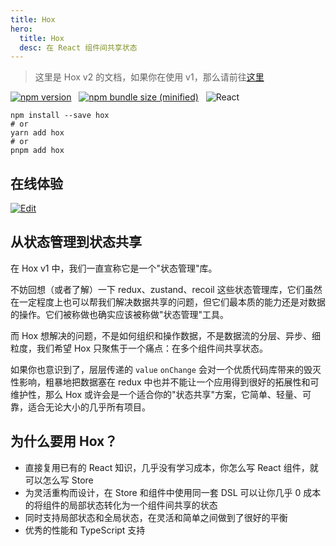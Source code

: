 ```yaml
---
title: Hox
hero:
  title: Hox
  desc: 在 React 组件间共享状态
---
```


> 这里是 Hox v2 的文档，如果你在使用 v1，那么请前往[这里](https://github.com/umijs/hox/blob/v1/README.md)

[![npm version](https://img.shields.io/npm/v/hox.svg?logo=npm)](https://www.npmjs.com/package/hox)
&nbsp;
[![npm bundle size (minified)](https://img.shields.io/bundlephobia/min/hox.svg?logo=javascript)](https://www.npmjs.com/package/hox)
&nbsp;
![React](https://img.shields.io/npm/dependency-version/hox/peer/react?logo=react)

```shell
npm install --save hox
# or
yarn add hox
# or
pnpm add hox
```

## 在线体验

[![Edit](https://codesandbox.io/static/img/play-codesandbox.svg)](https://codesandbox.io/s/github/awmleer/todo-app-with-hox/tree/master/)

## 从状态管理到状态共享

在 Hox v1 中，我们一直宣称它是一个"状态管理"库。

不妨回想（或者了解）一下 redux、zustand、recoil 这些状态管理库，它们虽然在一定程度上也可以帮我们解决数据共享的问题，但它们最本质的能力还是对数据的操作。它们被称做也确实应该被称做"状态管理"工具。

而 Hox 想解决的问题，不是如何组织和操作数据，不是数据流的分层、异步、细粒度，我们希望 Hox 只聚焦于一个痛点：在多个组件间共享状态。

如果你也意识到了，层层传递的 `value` `onChange` 会对一个优质代码库带来的毁灭性影响，粗暴地把数据塞在 redux 中也并不能让一个应用得到很好的拓展性和可维护性，那么 Hox 或许会是一个适合你的"状态共享"方案，它简单、轻量、可靠，适合无论大小的几乎所有项目。

## 为什么要用 Hox？

- 直接复用已有的 React 知识，几乎没有学习成本，你怎么写 React 组件，就可以怎么写 Store
- 为灵活重构而设计，在 Store 和组件中使用同一套 DSL 可以让你几乎 0 成本的将组件的局部状态转化为一个组件间共享的状态
- 同时支持局部状态和全局状态，在灵活和简单之间做到了很好的平衡
- 优秀的性能和 TypeScript 支持
